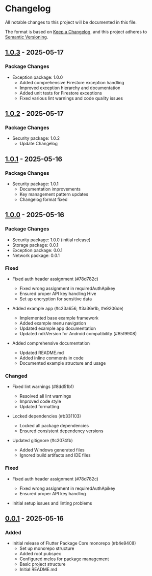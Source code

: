 # Changelog

All notable changes to this project will be documented in this file.

The format is based on [Keep a Changelog](https://keepachangelog.com/en/1.0.0/),
and this project adheres to [Semantic Versioning](https://semver.org/spec/v2.0.0.html).

## [1.0.3] - 2025-05-17

### Package Changes
- Exception package: 1.0.0
  - Added comprehensive Firestore exception handling
  - Improved exception hierarchy and documentation
  - Added unit tests for Firestore exceptions
  - Fixed various lint warnings and code quality issues

## [1.0.2] - 2025-05-17

### Package Changes
- Security package: 1.0.2
  - Update Changelog

## [1.0.1] - 2025-05-16

### Package Changes
- Security package: 1.0.1
  - Documentation improvements
  - Key management pattern updates
  - Changelog format fixed

## [1.0.0] - 2025-05-16

### Package Changes
- Security package: 1.0.0 (initial release)
- Storage package: 0.0.1
- Exception package: 0.0.1
- Network package: 0.0.1

### Fixed
- Fixed auth header assignment (#78d782c)
  - Fixed wrong assignment in requiredAuthApikey
  - Ensured proper API key handling Hive
  - Set up encryption for sensitive data

- Added example app (#c23a656, #3a36e1b, #e9206de)
  - Implemented base example framework
  - Added example menu navigation
  - Updated example app documentation
  - Updated ndkVersion for Android compatibility (#85f9908)

- Added comprehensive documentation
  - Updated README.md
  - Added inline comments in code
  - Documented example structure and usage

### Changed
- Fixed lint warnings (#8dd51b1)
  - Resolved all lint warnings
  - Improved code style
  - Updated formatting

- Locked dependencies (#b331103)
  - Locked all package dependencies
  - Ensured consistent dependency versions

- Updated gitignore (#c2074fb)
  - Added Windows generated files
  - Ignored build artifacts and IDE files

### Fixed
- Fixed auth header assignment (#78d782c)
  - Fixed wrong assignment in requiredAuthApikey
  - Ensured proper API key handling

- Initial setup issues and linting problems

## [0.0.1] - 2025-05-16

### Added
- Initial release of Flutter Package Core monorepo (#b4e9408)
  - Set up monorepo structure
  - Added root pubspec
  - Configured melos for package management
  - Basic project structure
  - Initial README.md

[Unreleased]: https://github.com/arkariz/flutter-package-core/compare/1.0.3...HEAD
[1.0.3]: https://github.com/arkariz/flutter-package-core/compare/1.0.2...1.0.3
[1.0.2]: https://github.com/arkariz/flutter-package-core/compare/1.0.1...1.0.2
[1.0.1]: https://github.com/arkariz/flutter-package-core/compare/1.0.0...1.0.1
[1.0.0]: https://github.com/arkariz/flutter-package-core/compare/0.0.1...1.0.0
[0.0.1]: https://github.com/arkariz/flutter-package-core/releases/tag/0.0.1

